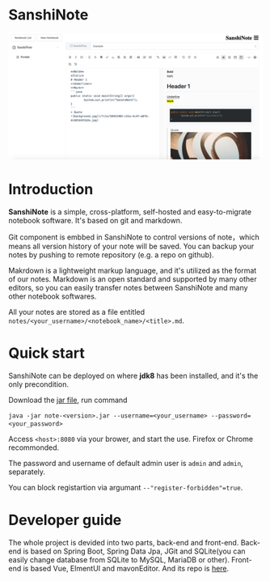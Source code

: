 # SanshiNote
![Example1](https://raw.githubusercontent.com/Hansanshi/Image/master/Home.png)
# Introduction
**SanshiNote** is a simple, cross-platform, self-hosted and easy-to-migrate notebook software. It's based on git and markdown.

Git component is embbed in SanshiNote to control versions of note，which means all version history of your note will be saved. You can backup your notes by pushing to remote repository (e.g. a repo on github).

Makrdown is a lightweight markup language, and it's utilized as the format of our notes. Markdown is an open standard and supported by many other editors, so you can easily transfer notes between SanshiNote and many other notebook softwares.

All your notes are stored as a file entitled `notes/<your_username>/<notebook_name>/<title>.md`.


# Quick start
SanshiNote can be deployed on where **jdk8** has been installed, and it's the only precondition.

Download the [jar file](https://drive.google.com/file/d/1EJaE-EMBK6Pq_KQLueodhfLZWvoxT4OX/view), run command

```shell
java -jar note-<version>.jar --username=<your_username> --password=<your_password>
```

Access `<host>:8080` via your brower, and start the use. Firefox or Chrome recommonded.

The password and username of default admin user is `admin` and `admin`, separately.

You can block registartion via argumant `--"register-forbidden"=true`.

# Developer guide
The whole project is devided into two parts, back-end and front-end. Back-end is based on Spring Boot, Spring Data Jpa, JGit and SQLite(you can easily change database from SQLite to MySQL, MariaDB or other).
Front-end is based Vue, ElmentUI and mavonEditor. And its repo is [here](https://github.com/Hansanshi/SanshiNote-front).
